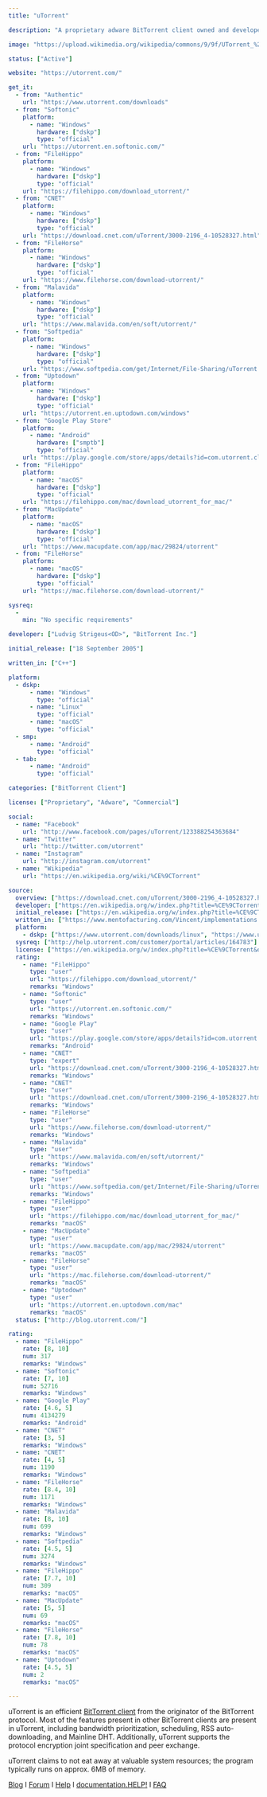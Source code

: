 ```yaml
---
title: "uTorrent"

description: "A proprietary adware BitTorrent client owned and developed by BitTorrent, Inc."

image: "https://upload.wikimedia.org/wikipedia/commons/9/9f/UTorrent_%28logo%29.png"

status: ["Active"]

website: "https://utorrent.com/"

get_it:
  - from: "Authentic"
    url: "https://www.utorrent.com/downloads"
  - from: "Softonic"
    platform:
      - name: "Windows"
        hardware: ["dskp"]
        type: "official"
    url: "https://utorrent.en.softonic.com/"
  - from: "FileHippo"
    platform:
      - name: "Windows"
        hardware: ["dskp"]
        type: "official"
    url: "https://filehippo.com/download_utorrent/"
  - from: "CNET"
    platform:
      - name: "Windows"
        hardware: ["dskp"]
        type: "official"
    url: "https://download.cnet.com/uTorrent/3000-2196_4-10528327.html"
  - from: "FileHorse"
    platform:
      - name: "Windows"
        hardware: ["dskp"]
        type: "official"
    url: "https://www.filehorse.com/download-utorrent/"
  - from: "Malavida"
    platform:
      - name: "Windows"
        hardware: ["dskp"]
        type: "official"
    url: "https://www.malavida.com/en/soft/utorrent/"
  - from: "Softpedia"
    platform:
      - name: "Windows"
        hardware: ["dskp"]
        type: "official"
    url: "https://www.softpedia.com/get/Internet/File-Sharing/uTorrent.shtml"
  - from: "Uptodown"
    platform:
      - name: "Windows"
        hardware: ["dskp"]
        type: "official"
    url: "https://utorrent.en.uptodown.com/windows"
  - from: "Google Play Store"
    platform:
      - name: "Android"
        hardware: ["smptb"]
        type: "official"
    url: "https://play.google.com/store/apps/details?id=com.utorrent.client"
  - from: "FileHippo"
    platform:
      - name: "macOS"
        hardware: ["dskp"]
        type: "official"
    url: "https://filehippo.com/mac/download_utorrent_for_mac/"
  - from: "MacUpdate"
    platform:
      - name: "macOS"
        hardware: ["dskp"]
        type: "official"
    url: "https://www.macupdate.com/app/mac/29824/utorrent"
  - from: "FileHorse"
    platform:
      - name: "macOS"
        hardware: ["dskp"]
        type: "official"
    url: "https://mac.filehorse.com/download-utorrent/"

sysreq:
  -
    min: "No specific requirements"

developer: ["Ludvig Strigeus<OD>", "BitTorrent Inc."]

initial_release: ["18 September 2005"]

written_in: ["C++"]

platform:
  - dskp:
      - name: "Windows"
        type: "official"
      - name: "Linux"
        type: "official"
      - name: "macOS"
        type: "official"
  - smp:
      - name: "Android"
        type: "official"
  - tab:
      - name: "Android"
        type: "official"

categories: ["BitTorrent Client"]

license: ["Proprietary", "Adware", "Commercial"]

social:
  - name: "Facebook"
    url: "http://www.facebook.com/pages/uTorrent/123388254363684"
  - name: "Twitter"
    url: "http://twitter.com/utorrent"
  - name: "Instagram"
    url: "http://instagram.com/utorrent"
  - name: "Wikipedia"
    url: "https://en.wikipedia.org/wiki/%CE%9CTorrent"

source:
  overview: ["https://download.cnet.com/uTorrent/3000-2196_4-10528327.html#publisher-description", "https://filehippo.com/download_utorrent/"]
  developer: ["https://en.wikipedia.org/w/index.php?title=%CE%9CTorrent&oldid=919655337"]
  initial_release: ["https://en.wikipedia.org/w/index.php?title=%CE%9CTorrent&oldid=919655337", "https://torrentfreak.com/utorrent-turns-10-years-old-today-150918/"]
  written_in: ["https://www.mentofacturing.com/Vincent/implementations.html"]
  platform:
    - dskp: ["https://www.utorrent.com/downloads/linux", "https://www.utorrent.com/downloads/win", "https://www.utorrent.com/downloads/mac"]
  sysreq: ["http://help.utorrent.com/customer/portal/articles/164783"]
  license: ["https://en.wikipedia.org/w/index.php?title=%CE%9CTorrent&oldid=919655337", "https://www.bittorrent.com/legal/terms-of-use", "https://www.bittorrent.com/legal/eula"]
  rating:
    - name: "FileHippo"
      type: "user"
      url: "https://filehippo.com/download_utorrent/"
      remarks: "Windows"
    - name: "Softonic"
      type: "user"
      url: "https://utorrent.en.softonic.com/"
      remarks: "Windows"
    - name: "Google Play"
      type: "user"
      url: "https://play.google.com/store/apps/details?id=com.utorrent.client&hl=en_IN"
      remarks: "Android"
    - name: "CNET"
      type: "expert"
      url: "https://download.cnet.com/uTorrent/3000-2196_4-10528327.html"
      remarks: "Windows"
    - name: "CNET"
      type: "user"
      url: "https://download.cnet.com/uTorrent/3000-2196_4-10528327.html"
      remarks: "Windows"
    - name: "FileHorse"
      type: "user"
      url: "https://www.filehorse.com/download-utorrent/"
      remarks: "Windows"
    - name: "Malavida"
      type: "user"
      url: "https://www.malavida.com/en/soft/utorrent/"
      remarks: "Windows"
    - name: "Softpedia"
      type: "user"
      url: "https://www.softpedia.com/get/Internet/File-Sharing/uTorrent.shtml"
      remarks: "Windows"
    - name: "FileHippo"
      type: "user"
      url: "https://filehippo.com/mac/download_utorrent_for_mac/"
      remarks: "macOS"
    - name: "MacUpdate"
      type: "user"
      url: "https://www.macupdate.com/app/mac/29824/utorrent"
      remarks: "macOS"
    - name: "FileHorse"
      type: "user"
      url: "https://mac.filehorse.com/download-utorrent/"
      remarks: "macOS"
    - name: "Uptodown"
      type: "user"
      url: "https://utorrent.en.uptodown.com/mac"
      remarks: "macOS"
  status: ["http://blog.utorrent.com/"]

rating:
  - name: "FileHippo"
    rate: [8, 10]
    num: 317
    remarks: "Windows"
  - name: "Softonic"
    rate: [7, 10]
    num: 52716
    remarks: "Windows"
  - name: "Google Play"
    rate: [4.6, 5]
    num: 4134279
    remarks: "Android"
  - name: "CNET"
    rate: [3, 5]
    remarks: "Windows"
  - name: "CNET"
    rate: [4, 5]
    num: 1190
    remarks: "Windows"
  - name: "FileHorse"
    rate: [8.4, 10]
    num: 1171
    remarks: "Windows"
  - name: "Malavida"
    rate: [8, 10]
    num: 699
    remarks: "Windows"
  - name: "Softpedia"
    rate: [4.5, 5]
    num: 3274
    remarks: "Windows"
  - name: "FileHippo"
    rate: [7.7, 10]
    num: 309
    remarks: "macOS"
  - name: "MacUpdate"
    rate: [5, 5]
    num: 69
    remarks: "macOS"
  - name: "FileHorse"
    rate: [7.8, 10]
    num: 78
    remarks: "macOS"
  - name: "Uptodown"
    rate: [4.5, 5]
    num: 2
    remarks: "macOS"

---
```

  uTorrent is an efficient [BitTorrent client](/categories/bittorrent-client) from the originator of the BitTorrent protocol. Most of the features present in other BitTorrent clients are present in uTorrent, including bandwidth prioritization, scheduling, RSS auto-downloading, and Mainline DHT. Additionally, uTorrent supports the protocol encryption joint specification and peer exchange.
  
  uTorrent claims to not eat away at valuable system resources; the program typically runs on approx. 6MB of memory.
  
  [Blog](http://blog.utorrent.com/) I [Forum](https://forum.utorrent.com/) I [Help](http://help.utorrent.com/) I [documentation.HELP!](https://documentation.help/uTorrent/) I [FAQ](http://help.utorrent.com/customer/portal/topics/822087/articles)
  